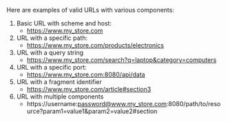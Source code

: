Here are examples of valid URLs with various components:

1. Basic URL with scheme and host:
	- https://www.my_store.com
2. URL with a specific path:
	- https://www.my_store.com/products/electronics
3. URL with a query string
	- https://www.my_store.com/search?q=laptop&category=computers
4. URL with a specific port:
	- https://www.my_store.com:8080/api/data
5. URL with a fragment identifier
	- https://www.my_store.com/article#section3
6. URL with multiple components
	- https://username:password@www.my_store.com:8080/path/to/resource?param1=value1&param2=value2#section

